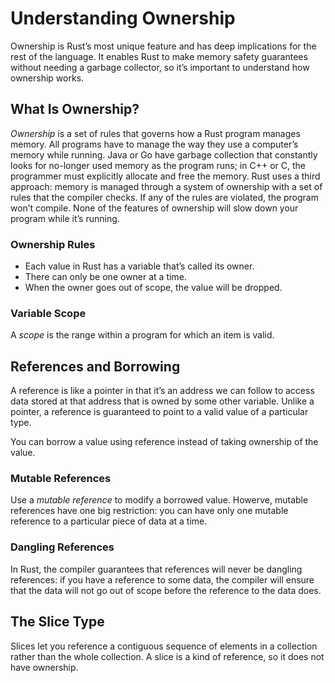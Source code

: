 # Understanding Ownership

Ownership is Rust’s most unique feature and has deep implications for the rest of the language. It enables Rust to make memory safety guarantees without needing a garbage collector, so it’s important to understand how ownership works.

## What Is Ownership?

*Ownership* is a set of rules that governs how a Rust program manages memory. All programs have to manage the way they use a computer’s memory while running. Java or Go have garbage collection that constantly looks for no-longer used memory as the program runs; in C++ or C, the programmer must explicitly allocate and free the memory. Rust uses a third approach: memory is managed through a system of ownership with a set of rules that the compiler checks. If any of the rules are violated, the program won’t compile. None of the features of ownership will slow down your program while it’s running.

### Ownership Rules

+ Each value in Rust has a variable that’s called its owner.
+ There can only be one owner at a time.
+ When the owner goes out of scope, the value will be dropped.

### Variable Scope

A *scope* is the range within a program for which an item is valid.

## References and Borrowing

A reference is like a pointer in that it’s an address we can follow to access data stored at that address that is owned by some other variable. Unlike a pointer, a reference is guaranteed to point to a valid value of a particular type.

You can borrow a value using reference instead of taking ownership of the value.

### Mutable References

Use a *mutable reference* to modify a borrowed value.
Howerve, mutable references have one big restriction: you can have only one mutable reference to a particular piece of data at a time.

### Dangling References

In Rust, the compiler guarantees that references will never be dangling references: if you have a reference to some data, the compiler will ensure that the data will not go out of scope before the reference to the data does.

## The Slice Type

Slices let you reference a contiguous sequence of elements in a collection rather than the whole collection. A slice is a kind of reference, so it does not have ownership.
